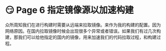 # 😏 Page 6 指定镜像源以加速构建

众所周知我们在进行构建时需要从远端来拉取镜像。来作为我的构建的配置。因为网络原因。在国内拉取镜像时候会出现很多个异常或者错误。如果我们有过几次构建，那我们可以给他指定的国内的镜像，用来加速我们的代码拉取过程，和构建过程。

